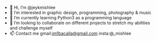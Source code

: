 - 👋 Hi, I’m @jeykmishlee
- 👀 I’m interested in graphic design, programming, photography & music
- 🌱 I’m currently learning Python3 as a programming language 
- 💞️ I’m looking to collaborate on different projects to stretch my abilities and challenge myself
- 📫 Contact me gmail:jm1bacalla@gmail.com insta:@_mishlee


<!---
jeykmishlee/jeykmishlee is a ✨ special ✨ repository because its `README.md` (this file) appears on your GitHub profile.
You can click the Preview link to take a look at your changes.
--->
